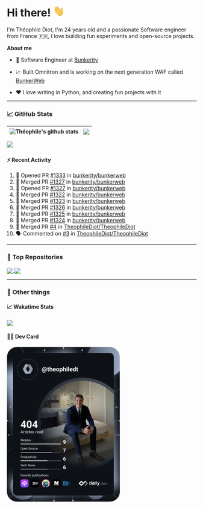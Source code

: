 # Hi there! <img src="./wave.gif" width="30px" height="30px" />

I'm Théophile Diot, I'm 24 years old and a passionate Software engineer from France 🇫🇷, I love building fun experiments and open-source projects.

**About me**

- 💼 Software Engineer at [Bunkerity](https://www.bunkerity.com/)

- 📈 Built Omnitron and is working on the next generation WAF called [BunkerWeb](https://www.bunkerweb.io)

- ❤️ I love writing in Python, and creating fun projects with it

---

### 📈 GitHub Stats

| <img align="center" src="https://github-readme-stats.vercel.app/api?username=TheophileDiot&show_icons=true&include_all_commits=true&theme=algolia&hide_border=true&rank_icon=github" alt="Théophile's github stats" /> | <img align="center" src="https://github-readme-stats.vercel.app/api/top-langs/?username=TheophileDiot&layout=compact&theme=algolia&hide_border=true" /> |
| ---------------------------------------------------------------------------------------------------------------------------------------------------------------------------------------------------------------------- | ------------------------------------------------------------------------------------------------------------------------------------------------------- |

![](https://github-readme-activity-graph.vercel.app/graph?username=TheophileDiot&theme=tokyo-night)

#### :zap: Recent Activity

<!--START_SECTION:activity-->
1. 💪 Opened PR [#1333](https://github.com/bunkerity/bunkerweb/pull/1333) in [bunkerity/bunkerweb](https://github.com/bunkerity/bunkerweb)
2. 🎉 Merged PR [#1327](https://github.com/bunkerity/bunkerweb/pull/1327) in [bunkerity/bunkerweb](https://github.com/bunkerity/bunkerweb)
3. 💪 Opened PR [#1327](https://github.com/bunkerity/bunkerweb/pull/1327) in [bunkerity/bunkerweb](https://github.com/bunkerity/bunkerweb)
4. 🎉 Merged PR [#1322](https://github.com/bunkerity/bunkerweb/pull/1322) in [bunkerity/bunkerweb](https://github.com/bunkerity/bunkerweb)
5. 🎉 Merged PR [#1323](https://github.com/bunkerity/bunkerweb/pull/1323) in [bunkerity/bunkerweb](https://github.com/bunkerity/bunkerweb)
6. 🎉 Merged PR [#1326](https://github.com/bunkerity/bunkerweb/pull/1326) in [bunkerity/bunkerweb](https://github.com/bunkerity/bunkerweb)
7. 🎉 Merged PR [#1325](https://github.com/bunkerity/bunkerweb/pull/1325) in [bunkerity/bunkerweb](https://github.com/bunkerity/bunkerweb)
8. 🎉 Merged PR [#1324](https://github.com/bunkerity/bunkerweb/pull/1324) in [bunkerity/bunkerweb](https://github.com/bunkerity/bunkerweb)
9. 🎉 Merged PR [#4](https://github.com/TheophileDiot/TheophileDiot/pull/4) in [TheophileDiot/TheophileDiot](https://github.com/TheophileDiot/TheophileDiot)
10. 🗣 Commented on [#3](https://github.com/TheophileDiot/TheophileDiot/pull/3#issuecomment-2206909718) in [TheophileDiot/TheophileDiot](https://github.com/TheophileDiot/TheophileDiot)
<!--END_SECTION:activity-->

---

### 🔧 Top Repositories

<a href="https://github.com/bunkerity/bunkerweb">
  <img align="center" src="https://github-readme-stats.vercel.app/api/pin/?username=Bunkerity&repo=bunkerweb&theme=algolia" />
</a>
<a href="https://github.com/TheophileDiot/Omnitron">
  <img align="center" src="https://github-readme-stats.vercel.app/api/pin/?username=TheophileDiot&repo=Omnitron&theme=algolia" />
</a>

---

### 🎉 Other things

#### 📈 Wakatime Stats

<a href="https://wakatime.com/@theophile_bunkerity">
  <img align="center" src="https://github-readme-stats.vercel.app/api/wakatime?username=3aa5ce41-c253-43d9-8441-a721e446a45f&layout=compact&theme=algolia" />
</a>

#### 👨‍💻 Dev Card

<a href="https://app.daily.dev/TheophileDt">
  <img src="./devcard.svg" width="300" alt="Théophile Diot's Dev Card"/>
</a>
